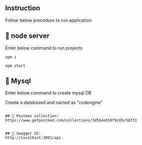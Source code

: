 ## Instruction

Follow below procedure to run application

## 🏁 node server
Enter below command to run projects
```
npm i
```
```
npm start
```

## 🏁 Mysql 
Enter below command to create mysql DB

Create a databased and named as "codengine"
```

## 🏁 Postman collection:
https://www.getpostman.com/collections/3d5b4e659f9c85c58733


## 🏁 Swagger UI:
http://localhost:3001/api